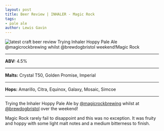 ```yaml
---
layout: post
title: Beer Review | INHALER - Magic Rock
tags:
- pale ale
author: Lewis Gavin
---
```


![latest craft beer review Trying Inhaler Hoppy Pale Ale @magicrockbrewing whilst @brewdogbristol weekend!Magic Rock](https://www.lewisgavin.co.uk/beermeupplease/images/2018-11-12-trying-inhaler-hoppy-pale-ale-@magicrockbrewing-whilst-@brewdogbristol-weekendmagic-rock.png)

***
**ABV:** 4.5%

***
**Malts:** Crystal T50, Golden Promise, Imperial

***
**Hops:** Amarillo, Citra, Equinox, Galaxy, Mosaic, Simcoe

***

Trying the Inhaler Hoppy Pale Ale by [@magicrockbrewing](https://instagram.com/magicrockbrewing) whilst at [@brewdogbristol](https://instagram.com/brewdogbristol) over the weekend!

Magic Rock rarely fail to disappoint and this was no exception. It was fruity and hoppy with some light malt notes and a medium bitterness to finish.
